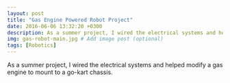 ```yaml
---
layout: post
title: "Gas Engine Powered Robot Project"
date: 2016-06-06 13:32:20 +0300
description: As a summer project, I wired the electrical systems and helped modify a gas engine to mount to a go-kart chassis.  # Add post description (optional)
img: gas-robot-main.jpg # Add image post (optional)
tags: [Robotics]
---
```


As a summer project, I wired the electrical systems and helped modify a gas engine to mount to a go-kart chassis.